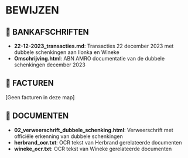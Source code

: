 # BEWIJZEN

## 🏦 BANKAFSCHRIFTEN
- **22-12-2023_transacties.md**: Transacties 22 december 2023 met dubbele schenkingen aan Ilonka en Wineke
- **Omschrijving.html**: ABN AMRO documentatie van de dubbele schenkingen december 2023

## 🧾 FACTUREN
[Geen facturen in deze map]

## 📄 DOCUMENTEN
- **02_verweerschrift_dubbele_schenking.html**: Verweerschrift met officiële erkenning van dubbele schenkingen
- **herbrand_ocr.txt**: OCR tekst van Herbrand gerelateerde documenten
- **wineke_ocr.txt**: OCR tekst van Wineke gerelateerde documenten 